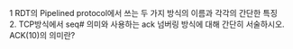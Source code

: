 1 RDT의 Pipelined protocol에서 쓰는 두 가지 방식의 이름과 각각의 간단한 특징  
2. TCP방식에서 seq# 의미와 사용하는 ack 넘버링 방식에 대해 간단히 서술하시오. ACK(10)의 의미란?
